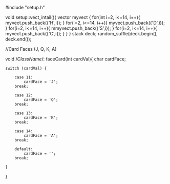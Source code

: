 #include "setup.h"

void setup::vect_intail(){
vector<setup> myvect
{
  for(int i=2, i<=14, i++){
    myvect.push_back({'H',i});
  }
  for(i=2, i<=14, i++){
    myvect.push_back({'D',i});
  }
  for(i=2, i<=14, i++){
    mmyvect.push_back({'S',i});
  }
  for(i=2, i<=14, i++){
    myvect.push_back({'C',i});
  }
  }
 }
stack<myvect> deck;
random_suffle(deck.begin(), deck.end());


//Card Faces (J, Q, K, A)

void /*ClassName*/: faceCard(int cardVal){
	char cardFace;

	switch (cardVal) {

		case 11:
			cardFace = 'J';
		break;

		case 12:
			cardFace = 'Q';
		break;

		case 13:
			cardFace = 'K';
		break;

		case 14:
			cardFace = 'A';
		break;

		default:
			cardFace = '';
		break;

	}
}
